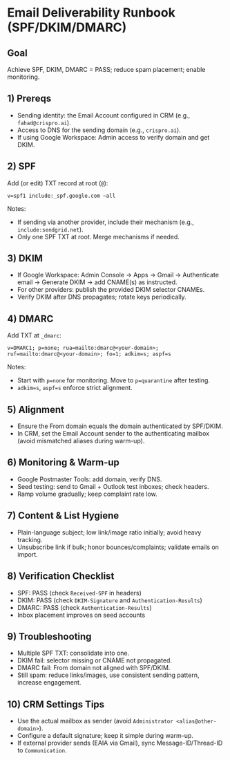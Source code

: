 # Email Deliverability Runbook (SPF/DKIM/DMARC)

## Goal
Achieve SPF, DKIM, DMARC = PASS; reduce spam placement; enable monitoring.

## 1) Prereqs
- Sending identity: the Email Account configured in CRM (e.g., `fahad@crispro.ai`).
- Access to DNS for the sending domain (e.g., `crispro.ai`).
- If using Google Workspace: Admin access to verify domain and get DKIM.

## 2) SPF
Add (or edit) TXT record at root (`@`):
```
v=spf1 include:_spf.google.com ~all
```
Notes:
- If sending via another provider, include their mechanism (e.g., `include:sendgrid.net`).
- Only one SPF TXT at root. Merge mechanisms if needed.

## 3) DKIM
- If Google Workspace: Admin Console → Apps → Gmail → Authenticate email → Generate DKIM → add CNAME(s) as instructed.
- For other providers: publish the provided DKIM selector CNAMEs.
- Verify DKIM after DNS propagates; rotate keys periodically.

## 4) DMARC
Add TXT at `_dmarc`:
```
v=DMARC1; p=none; rua=mailto:dmarc@<your-domain>; ruf=mailto:dmarc@<your-domain>; fo=1; adkim=s; aspf=s
```
Notes:
- Start with `p=none` for monitoring. Move to `p=quarantine` after testing.
- `adkim=s`, `aspf=s` enforce strict alignment.

## 5) Alignment
- Ensure the From domain equals the domain authenticated by SPF/DKIM.
- In CRM, set the Email Account sender to the authenticating mailbox (avoid mismatched aliases during warm-up).

## 6) Monitoring & Warm-up
- Google Postmaster Tools: add domain, verify DNS.
- Seed testing: send to Gmail + Outlook test inboxes; check headers.
- Ramp volume gradually; keep complaint rate low.

## 7) Content & List Hygiene
- Plain-language subject; low link/image ratio initially; avoid heavy tracking.
- Unsubscribe link if bulk; honor bounces/complaints; validate emails on import.

## 8) Verification Checklist
- SPF: PASS (check `Received-SPF` in headers)
- DKIM: PASS (check `DKIM-Signature` and `Authentication-Results`)
- DMARC: PASS (check `Authentication-Results`)
- Inbox placement improves on seed accounts

## 9) Troubleshooting
- Multiple SPF TXT: consolidate into one.
- DKIM fail: selector missing or CNAME not propagated.
- DMARC fail: From domain not aligned with SPF/DKIM.
- Still spam: reduce links/images, use consistent sending pattern, increase engagement.

## 10) CRM Settings Tips
- Use the actual mailbox as sender (avoid `Administrator <alias@other-domain>`).
- Configure a default signature; keep it simple during warm-up.
- If external provider sends (EAIA via Gmail), sync Message-ID/Thread-ID to `Communication`.
